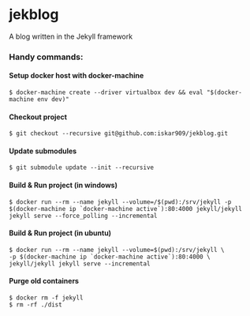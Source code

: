 # jekblog
A blog written in the Jekyll framework

### Handy commands:

#### Setup docker host with docker-machine
`$ docker-machine create --driver virtualbox dev && eval "$(docker-machine env dev)"`

#### Checkout project
`$ git checkout --recursive git@github.com:iskar909/jekblog.git`

#### Update submodules
`$ git submodule update --init --recursive`

#### Build & Run project (in windows)
	$ docker run --rm --name jekyll --volume=/$(pwd):/srv/jekyll -p $(docker-machine ip `docker-machine active`):80:4000 jekyll/jekyll jekyll serve --force_polling --incremental

#### Build & Run project (in ubuntu)
	$ docker run --rm --name jekyll --volume=$(pwd):/srv/jekyll \ 
	-p $(docker-machine ip `docker-machine active`):80:4000 \ 
	jekyll/jekyll jekyll serve --incremental

#### Purge old containers
	$ docker rm -f jekyll
	$ rm -rf ./dist
